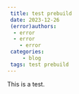 ```yaml
---
 title: test prebuild
 date: 2023-12-26
 (error)authors:
  - error
  - error
    - error
 categories:
     - blog
 tags: test prebuild
---
```


This is a test.
